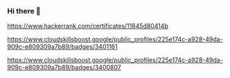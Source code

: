 ### Hi there 👋

https://www.hackerrank.com/certificates/11845d80414b

https://www.cloudskillsboost.google/public_profiles/225e174c-a928-49da-909c-e809309a7b89/badges/3401161

https://www.cloudskillsboost.google/public_profiles/225e174c-a928-49da-909c-e809309a7b89/badges/3400807

<!--
**TimothyMulalinda/TimothyMulalinda** is a ✨ _special_ ✨ repository because its `README.md` (this file) appears on your GitHub profile.

Here are some ideas to get you started:

- 🔭 I’m currently working on ...
- 🌱 I’m currently learning ...
- 👯 I’m looking to collaborate on ...
- 🤔 I’m looking for help with ...
- 💬 Ask me about ...
- 📫 How to reach me: ...
- 😄 
- ⚡ Fun fact: ...
-->
